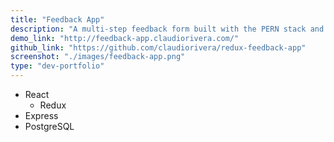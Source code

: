 ```yaml
---
title: "Feedback App"
description: "A multi-step feedback form built with the PERN stack and Redux."
demo_link: "http://feedback-app.claudiorivera.com/"
github_link: "https://github.com/claudiorivera/redux-feedback-app"
screenshot: "./images/feedback-app.png"
type: "dev-portfolio"
---
```


- React
  - Redux
- Express
- PostgreSQL
